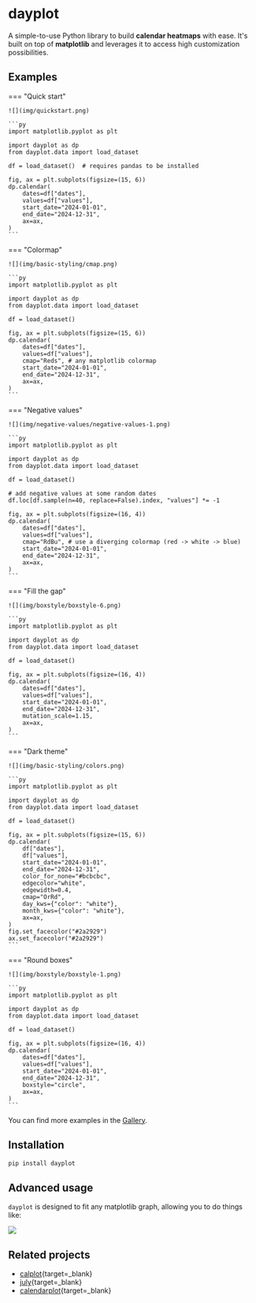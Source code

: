 # dayplot

A simple-to-use Python library to build **calendar heatmaps** with ease. It's built on top of **matplotlib** and leverages it to access high customization possibilities.

## Examples

=== "Quick start"

    ![](img/quickstart.png)

    ```py
    import matplotlib.pyplot as plt

    import dayplot as dp
    from dayplot.data import load_dataset

    df = load_dataset()  # requires pandas to be installed

    fig, ax = plt.subplots(figsize=(15, 6))
    dp.calendar(
        dates=df["dates"],
        values=df["values"],
        start_date="2024-01-01",
        end_date="2024-12-31",
        ax=ax,
    )
    ```

=== "Colormap"

    ![](img/basic-styling/cmap.png)

    ```py
    import matplotlib.pyplot as plt

    import dayplot as dp
    from dayplot.data import load_dataset

    df = load_dataset()

    fig, ax = plt.subplots(figsize=(15, 6))
    dp.calendar(
        dates=df["dates"],
        values=df["values"],
        cmap="Reds", # any matplotlib colormap
        start_date="2024-01-01",
        end_date="2024-12-31",
        ax=ax,
    )
    ```

=== "Negative values"

    ![](img/negative-values/negative-values-1.png)

    ```py
    import matplotlib.pyplot as plt

    import dayplot as dp
    from dayplot.data import load_dataset

    df = load_dataset()

    # add negative values at some random dates
    df.loc[df.sample(n=40, replace=False).index, "values"] *= -1

    fig, ax = plt.subplots(figsize=(16, 4))
    dp.calendar(
        dates=df["dates"],
        values=df["values"],
        cmap="RdBu", # use a diverging colormap (red -> white -> blue)
        start_date="2024-01-01",
        end_date="2024-12-31",
        ax=ax,
    )
    ```

=== "Fill the gap"

    ![](img/boxstyle/boxstyle-6.png)

    ```py
    import matplotlib.pyplot as plt

    import dayplot as dp
    from dayplot.data import load_dataset

    df = load_dataset()

    fig, ax = plt.subplots(figsize=(16, 4))
    dp.calendar(
        dates=df["dates"],
        values=df["values"],
        start_date="2024-01-01",
        end_date="2024-12-31",
        mutation_scale=1.15,
        ax=ax,
    )
    ```

=== "Dark theme"

    ![](img/basic-styling/colors.png)

    ```py
    import matplotlib.pyplot as plt

    import dayplot as dp
    from dayplot.data import load_dataset

    df = load_dataset()

    fig, ax = plt.subplots(figsize=(15, 6))
    dp.calendar(
        df["dates"],
        df["values"],
        start_date="2024-01-01",
        end_date="2024-12-31",
        color_for_none="#bcbcbc",
        edgecolor="white",
        edgewidth=0.4,
        cmap="OrRd",
        day_kws={"color": "white"},
        month_kws={"color": "white"},
        ax=ax,
    )
    fig.set_facecolor("#2a2929")
    ax.set_facecolor("#2a2929")
    ```

=== "Round boxes"

    ![](img/boxstyle/boxstyle-1.png)

    ```py
    import matplotlib.pyplot as plt

    import dayplot as dp
    from dayplot.data import load_dataset

    df = load_dataset()

    fig, ax = plt.subplots(figsize=(16, 4))
    dp.calendar(
        dates=df["dates"],
        values=df["values"],
        start_date="2024-01-01",
        end_date="2024-12-31",
        boxstyle="circle",
        ax=ax,
    )
    ```

You can find more examples in the [Gallery](gallery).

## Installation

```bash
pip install dayplot
```

## Advanced usage

`dayplot` is designed to fit any matplotlib graph, allowing you to do things like:

[![](img/advanced/advanced-2.png)](tuto/advanced)

## Related projects

- [calplot](https://github.com/tomkwok/calplot){target=\_blank}
- [july](https://github.com/e-hulten/july){target=\_blank}
- [calendarplot](https://github.com/dhowland/calendarplot){target=\_blank}

<br><br>
